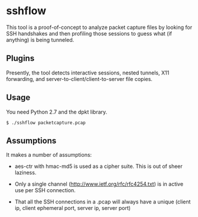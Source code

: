 sshflow
=======

This tool is a proof-of-concept to analyze packet capture files
by looking for SSH handshakes and then profiling those sessions
to guess what (if anything) is being tunneled.

Plugins
-------

Presently, the tool detects interactive sessions, nested tunnels,
X11 forwarding, and server-to-client/client-to-server file copies.

Usage
-----

You need Python 2.7 and the dpkt library.

`$ ./sshflow packetcapture.pcap`

Assumptions
-----------

It makes a number of assumptions:
- aes-ctr with hmac-md5 is used as a cipher suite. This is out
  of sheer laziness.

- Only a single channel (http://www.ietf.org/rfc/rfc4254.txt) is
  in active use per SSH connection.

- That all the SSH connections in a .pcap will always have a unique
  (client ip, client ephemeral port, server ip, server port)

